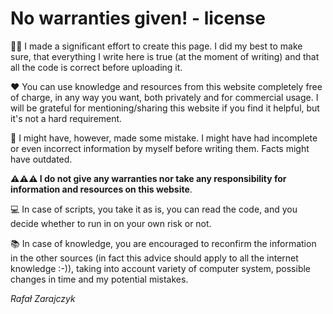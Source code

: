 # No warranties given! - license

:man_technologist: I made a significant effort to create this page. I did my best to make sure, that
everything I write here is true (at the moment of writing) and that all the code
is correct before uploading it. 

:heart: You can use knowledge and resources from this website completely free of charge,
in any way you want, both privately and for commercial usage.
I will be grateful for mentioning/sharing this website if you find it helpful,
but it's not a hard requirement.

:stop_sign: I might have, however, made some mistake. I might have had incomplete or even incorrect
information by myself before writing them. Facts might have outdated.

**:warning::warning::warning: I do not give any warranties nor take any responsibility for information and resources
on this website**. 

:computer: In case of scripts, you take it as is, you can read the code, and you
decide whether to run in on your own risk or not.

:books: In case of knowledge, you are encouraged to reconfirm the information in the other sources
(in fact this advice should apply to all the internet knowledge :-)), taking into
account variety of computer system, possible changes in time and my potential mistakes.

_Rafał Zarajczyk_


